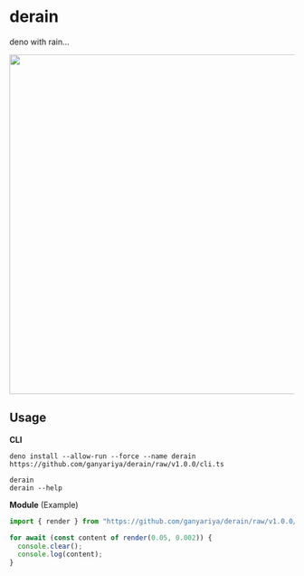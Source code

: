 # derain

deno with rain...

<p align="center">
  <img width="600" src="https://i.gyazo.com/c44129cb91063209007873b808e0b0c3.gif">
</p>

## Usage

**CLI**

```shell
deno install --allow-run --force --name derain https://github.com/ganyariya/derain/raw/v1.0.0/cli.ts

derain
derain --help
```

**Module** (Example)

```typescript
import { render } from "https://github.com/ganyariya/derain/raw/v1.0.0/cli.ts";

for await (const content of render(0.05, 0.002)) {
  console.clear();
  console.log(content);
}
```
